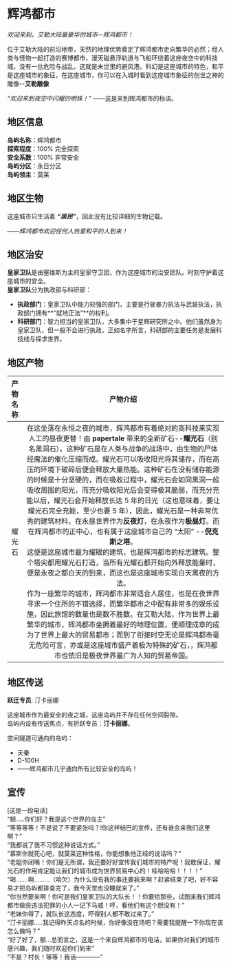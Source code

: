 # 辉鸿都市

_欢迎来到，艾勒大陆最豪华的城市--辉鸿都市！_

位于艾勒大陆的前沿地带，天然的地理优势奠定了辉鸿都市走向繁华的必然；经人类与怪物一起打造的赛博都市，漫天磁悬浮轨道与飞船环绕着这座夜空中的科技城，没有一丝危险与战乱，这就是末世里的避风港。科幻是这座城市的特色，和平是这座城市的象征，在这座城市，你可以在入城时看到这座城市象征的创世之神的雕像--**艾勒雕像**

_“欢迎来到夜空中闪耀的明珠！”_ ——这是来到辉鸿都市的标语。

## 地区信息

**岛屿名称**：辉鸿都市  
**探索程度**：100% 完全探索  
**安全系数**：100% 非常安全  
**岛屿分区**：永日分区  
**岛屿领主**：莫莱

## 地区生物

这座城市只生活着 **_“居民”_**，因此没有比较详细的生物记载。

_——辉鸿都市欢迎任何人热爱和平的人到来！_

## 地区治安

**皇家卫队**是由塞维斯为主的皇家守卫团，作为这座城市的治安团队。时刻守护着这座城市的安全。  
**皇家卫队**分为执政部与科研部：

-   **执政部门**：皇家卫队中能力较强的部门，主要是行驶暴力执法与武装执法，执政部门拥有**“就地正法”**的权利。
-   **科研部门**：智力担当的皇家卫队，大多集中于星辉研究所之中。他们虽然身为皇家卫队，但一般不会进行执政，正如名字所言，科研部的主要任务是发展科技线与探求世界。

## 地区产物

| 产物名称 |                                                                                                                                                                                                                                                                                                                                                                                                                                                                                                                                                                                                                       产物介绍                                                                                                                                                                                                                                                                                                                                                                                                                                                                                                                                                                                                                        |
| :------: | :---------------------------------------------------------------------------------------------------------------------------------------------------------------------------------------------------------------------------------------------------------------------------------------------------------------------------------------------------------------------------------------------------------------------------------------------------------------------------------------------------------------------------------------------------------------------------------------------------------------------------------------------------------------------------------------------------------------------------------------------------------------------------------------------------------------------------------------------------------------------------------------------------------------------------------------------------------------------------------------------------------------------------------------------------------------------------------------------------------------------------------------------------------------------------------------------------------------------------------------------------: |
|  耀光石  | 在这坐落在永恒之夜的城市，辉鸿都市有着绝对的高科技来实现人工的昼夜更替！由 **papertale** 带来的全新矿石--**耀光石**（别名黑洞石）。这种矿石是在人类与战争的战场中，由生物的尸体经魔法的催化压缩而成。耀光石可以吸收阳光将其储存，而在高压的环境下破碎后便会释放大量热能。这种矿石在没有储存能源的时候是十分坚硬的，而在吸收过程中，耀光石会如同黑洞一般吸收周围的阳光，而充分吸收阳光后会变得极其脆弱，而充分充能以后，耀光石会开始释放长达 5 年的日光（这也意味着，要让耀光石完全充能，至少也要 5 年），因此，耀光石是一种非常优秀的建筑材料，在永昼世界作为**反夜灯**，在永夜作为**极昼灯**。而在辉鸿都市的正中心，也有属于这座城市自己的 “太阳” --**倪克斯之塔**。<br />这便是这座城市最为耀眼的建筑，也是辉鸿都市的标志建筑。整个塔尖都用耀光石打造，当所有光耀石都开始向外释放能量时，便是永夜之都白天的到来，而这也是这座城市实现白天黑夜的方法。<br />作为一座繁华的城市，辉鸿都市非常适合人居住，也是在夜世界寻求一个住所的不错选择，而繁华都市之中配有非常多的娱乐设施，因此旅馆的数量也是数不胜数。在艾勒大陆，作为世界上最繁华的城市，辉鸿都市坐拥着最好的地理位置，便顺理成章的成为了世界上最大的贸易都市；而到了衔接时空无论是辉鸿都市毫无危险可言，亦或是这座城市盛产着极为特殊的矿石，，辉鸿都市也依旧是极夜世界最广为人知的贸易帝国。 |

## 地区传送

**跃迁专员**: 汀卡丽娜

这座城市作为最安全的夜之城，这座岛屿并不存在任何空间裂隙。  
岛屿内设有传送焦点，有折跃专员：**汀卡丽娜**。

空间隧道可通向的岛屿：

-   天秦
-   D-100H
-   ——辉鸿都市几乎通向所有比较安全的岛屿！

## 宣传

[这是一段电话]  
“额.....你们好？我是这个世界的岛主”  
“等等等等！不是说了不要紧张吗？!你这样结巴的宣传，还有谁会来我们这里啊？”  
“我都说了我不习惯这种说话方式。”  
“慕斯你就死心吧，就莫莱这种性格，你能想象他正经的说话吗？”  
“老姐你闭嘴！你们是无所谓，我还要好好宣传我们城市的特产呢！我敢保证，耀光石的作用肯定能让我们的城市成为世界贸易中心的！哇哈哈哈！！！！”  
“喝.......啊.........（哈欠）为什么没有我的事还要我来啊？赶紧结束了吧，好不容易才把岛屿都排查完了，我今天觉也没睡就来了。”  
“你当然要来啊！你可是我们皇家卫队的大队长！！你要给那些，试图来我们辉鸿都市做些违法犯罪的小人一记下马威！哼，看他们有这个胆没有！”  
“老妹你得了，就队长这态度，吓得别人都不敢过来了。”  
“汀卡丽娜.....我记得昨天点名的时候，你好像没在场吧？需要我提醒一下你现在该怎么做吗？”  
“好了好了，额...总而言之，这是一个来自辉鸿都市的电话，如果你对我们的城市感兴趣，我们随时欢迎你们到来”  
“不是？村长！等等！我话————”
